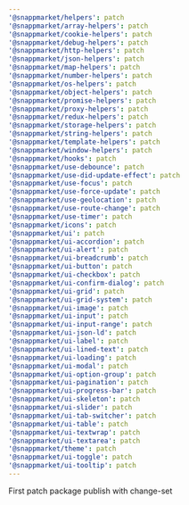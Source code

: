 ```yaml
---
'@snappmarket/helpers': patch
'@snappmarket/array-helpers': patch
'@snappmarket/cookie-helpers': patch
'@snappmarket/debug-helpers': patch
'@snappmarket/http-helpers': patch
'@snappmarket/json-helpers': patch
'@snappmarket/map-helpers': patch
'@snappmarket/number-helpers': patch
'@snappmarket/os-helpers': patch
'@snappmarket/object-helpers': patch
'@snappmarket/promise-helpers': patch
'@snappmarket/proxy-helpers': patch
'@snappmarket/redux-helpers': patch
'@snappmarket/storage-helpers': patch
'@snappmarket/string-helpers': patch
'@snappmarket/template-helpers': patch
'@snappmarket/window-helpers': patch
'@snappmarket/hooks': patch
'@snappmarket/use-debounce': patch
'@snappmarket/use-did-update-effect': patch
'@snappmarket/use-focus': patch
'@snappmarket/use-force-update': patch
'@snappmarket/use-geolocation': patch
'@snappmarket/use-route-change': patch
'@snappmarket/use-timer': patch
'@snappmarket/icons': patch
'@snappmarket/ui': patch
'@snappmarket/ui-accordion': patch
'@snappmarket/ui-alert': patch
'@snappmarket/ui-breadcrumb': patch
'@snappmarket/ui-button': patch
'@snappmarket/ui-checkbox': patch
'@snappmarket/ui-confirm-dialog': patch
'@snappmarket/ui-grid': patch
'@snappmarket/ui-grid-system': patch
'@snappmarket/ui-image': patch
'@snappmarket/ui-input': patch
'@snappmarket/ui-input-range': patch
'@snappmarket/ui-json-ld': patch
'@snappmarket/ui-label': patch
'@snappmarket/ui-lined-text': patch
'@snappmarket/ui-loading': patch
'@snappmarket/ui-modal': patch
'@snappmarket/ui-option-group': patch
'@snappmarket/ui-pagination': patch
'@snappmarket/ui-progress-bar': patch
'@snappmarket/ui-skeleton': patch
'@snappmarket/ui-slider': patch
'@snappmarket/ui-tab-switcher': patch
'@snappmarket/ui-table': patch
'@snappmarket/ui-textwrap': patch
'@snappmarket/ui-textarea': patch
'@snappmarket/theme': patch
'@snappmarket/ui-toggle': patch
'@snappmarket/ui-tooltip': patch
---
```


First patch package publish with change-set
